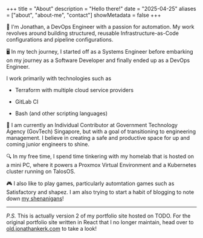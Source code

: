 +++
title = "About"
description = "Hello there!"
date = "2025-04-25"
aliases = ["about", "about-me", "contact"]
showMetadata = false
+++

:wave: I'm Jonathan, a DevOps Engineer with a passion for automation. My work revolves around building structured, reusable Infrastructure-as-Code configurations and pipeline configurations.

:desktop_computer: In my tech journey, I started off as a Systems Engineer before embarking on my journey as a Software Developer and finally ended up as a DevOps Engineer.

I work primarily with technologies such as 
  
  - Terraform with multiple cloud service providers
  
  - GitLab CI

  - Bash (and other scripting languages)

:briefcase: I am currently an Individual Contributor at Government Technology Agency (GovTech) Singapore, but with a goal of transitioning to engineering management. I believe in creating a safe and productive space for up and coming junior engineers to shine.

:mag: In my free time, I spend time tinkering with my homelab that is hosted on a mini PC, where it powers a Proxmox Virtual Environment and a Kubernetes cluster running on TalosOS.

:video_game: I also like to play games, particularly automtation games such as Satisfactory and shapez. I am also trying to start a habit of blogging to note down [my shenanigans](../../blogs)!


---


*P.S.* This is actually version 2 of my portfolio site hosted on TODO. For the original portfolio site written in React that I no longer maintain, head over to [old.jonathankerk.com](https://old.jonathankerk.com) to take a look!